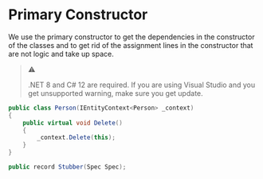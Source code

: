 # Primary Constructor

We use the primary constructor to get the dependencies in the constructor of the
classes and to get rid of the assignment lines in the constructor that are not
logic and take up space.

> :warning:
>
> .NET 8 and C# 12 are required. If you are using Visual Studio and you get
> unsupported  warning, make sure you get update.

```csharp
public class Person(IEntityContext<Person> _context)
{
    public virtual void Delete()
    {
        _context.Delete(this);
    }
}
```

```csharp
public record Stubber(Spec Spec);
```
